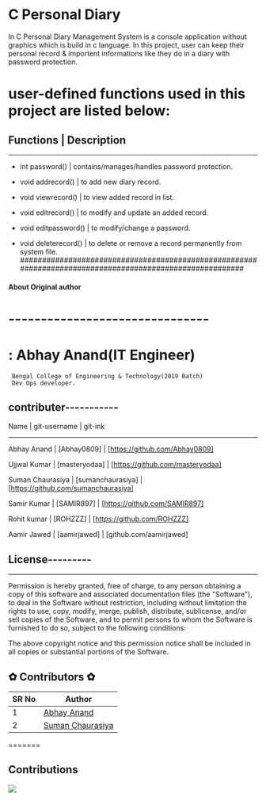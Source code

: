 # C Personal Diary 

In C Personal Diary Management System is a console application without graphics which is build in c language. In this project, user can keep their personal record & importent informations like they do in a diary with password protection.

# user-defined functions used in this project are listed below:

   ## Functions       |  Description 
*********************************************************************************************************

- int password()      | contains/manages/handles password protection.

- void addrecord()    | to add new diary record.

- void viewrecord()   | to view added record in list.

- void editrecord()   | to modify and update an added record.

- void editpassword() | to modify/change a password.

- void deleterecord() | to delete or remove a record permanently from system file.
#########################################################################################################

#### About Original author 
# -------------------------------   
#  : Abhay Anand(IT Engineer)
     Bengal College of Engineering & Technology(2019 Batch)
     Dev Ops developer.

## contributer-----------
   Name            | git-username        | git-ink
   ************************************************************************************

Abhay Anand        |    [Abhay0809]      | [https://github.com/Abhay0809]

Ujjwal Kumar       |    [masteryodaa]    | [https://github.com/masteryodaa]

Suman Chaurasiya   |  [sumanchaurasiya]  | [https://github.com/sumanchaurasiya]

Samir Kumar        |     [SAMIR897]      | [https://github.com/SAMIR897]

Rohit kumar        |      [ROHZZZ]       | [https://github.com/ROHZZZ]

Aamir Jawed        |   [aamirjawed]      | [github.com/aamirjawed]

## License---------
*******************************************************************************

Permission is hereby granted, free of charge, to any person obtaining a copy of this software and associated documentation files (the "Software"), to deal in the Software without restriction, including without limitation the rights to use, copy, modify, merge, publish, distribute, sublicense, and/or sell copies of the Software, and to permit persons to whom the Software is furnished to do so, subject to the following conditions:

The above copyright notice and this permission notice shall be included in all copies or substantial portions of the Software.


## ✿ Contributors ✿

SR No   | Author  
--- | ---
1 | [Abhay Anand](https://github.com/Abhay0809)
2 | [Suman Chaurasiya](https://github.com/sumanchaurasiya)
=======

## Contributions

<a href="https://github.com/Abhay0809/C-Personal-Diary/graphs/contributors">
  <img src="https://contrib.rocks/image?repo=Abhay0809/C-Personal-Diary" />
</a>
